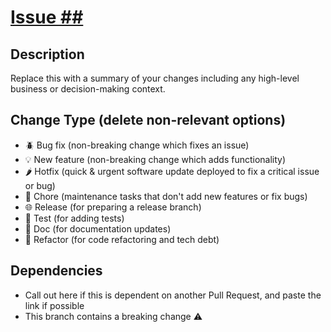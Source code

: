 # [Issue ##](link-to-issue)

## Description

Replace this with a summary of your changes including any high-level business or decision-making context.

## Change Type (delete non-relevant options)

- 🪲 Bug fix (non-breaking change which fixes an issue)
- 💡 New feature (non-breaking change which adds functionality)
- 🌶️ Hotfix (quick & urgent software update deployed to fix a critical issue or bug)
- 🧹 Chore (maintenance tasks that don't add new features or fix bugs)
- 🌐 Release (for preparing a release branch)
- 🧪 Test (for adding tests)
- 📖 Doc (for documentation updates)
- 🔄 Refactor (for code refactoring and tech debt)

## Dependencies

- Call out here if this is dependent on another Pull Request, and paste the link if possible
- This branch contains a breaking change ⚠️
